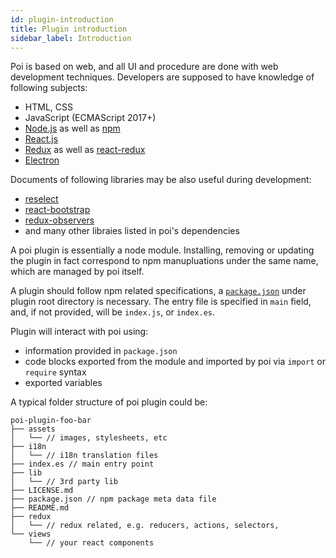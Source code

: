 ```yaml
---
id: plugin-introduction
title: Plugin introduction
sidebar_label: Introduction
---
```


Poi is based on web, and all UI and procedure are done with web development techniques. Developers
are supposed to have knowledge of following subjects:

* HTML, CSS
* JavaScript (ECMAScript 2017+)
* [Node.js](https://nodejs.org) as well as [npm](http://npmjs.com/)
* [React.js](http://reactjs.io/)
* [Redux](http://redux.js.org/) as well as [react-redux](https://redux.js.org/basics/usage-with-react)
* [Electron](https://github.com/electron/electron)

Documents of following libraries may be also useful during development:

* [reselect](https://github.com/reactjs/reselect)
* [react-bootstrap](https://react-bootstrap.github.io/)
* [redux-observers](https://github.com/xuoe/redux-observers)
* and many other libraies listed in poi's dependencies

A poi plugin is essentially a node module. Installing, removing or updating the plugin in fact correspond to npm manupluations under the same name, which are managed by poi itself.

A plugin should follow npm related specifications, a [`package.json`](https://docs.npmjs.com/files/package.json) under plugin root directory is necessary. The entry file is specified in `main` field, and, if not provided, will be `index.js`, or `index.es`.

Plugin will interact with poi using:

* information provided in `package.json`
* code blocks exported from the module and imported by poi via `import` or `require` syntax
* exported variables

A typical folder structure of poi plugin could be:
```
poi-plugin-foo-bar
├── assets
│   └── // images, stylesheets, etc
├── i18n
│   └── // i18n translation files
├── index.es // main entry point
├── lib
│   └── // 3rd party lib
├── LICENSE.md
├── package.json // npm package meta data file
├── README.md
├── redux
│   └── // redux related, e.g. reducers, actions, selectors,
└── views
    └── // your react components
```
